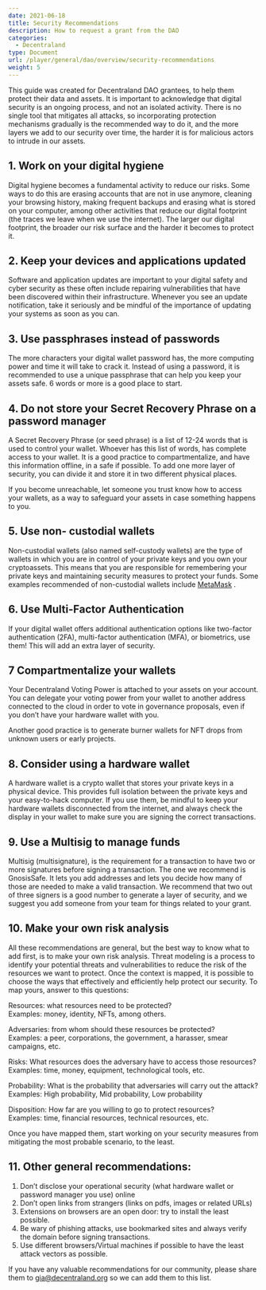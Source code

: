 ```yaml
---
date: 2021-06-18
title: Security Recommendations
description: How to request a grant from the DAO
categories:
  - Decentraland
type: Document
url: /player/general/dao/overview/security-recommendations
weight: 5
---
```


This guide was created for Decentraland DAO grantees, to help them protect their data and assets. It is important to acknowledge that digital security is an ongoing process, and not an isolated activity. There is no single tool that mitigates all attacks, so incorporating protection mechanisms gradually is the recommended way to do it, and the more layers we add to our security over time, the harder it is for malicious actors to intrude in our assets. 


## 1. Work on your digital hygiene

Digital hygiene becomes a fundamental activity to reduce our risks. Some ways to do this are erasing accounts that are not in use anymore, cleaning your browsing history, making frequent backups and erasing what is stored on your computer, among other activities that reduce our digital footprint (the traces we leave when we use the internet). The larger our digital footprint, the broader our risk surface and the harder it becomes to protect it.

## 2. Keep your devices and applications updated

Software and application updates are important to your digital safety and cyber security as these often include repairing vulnerabilities that have been discovered within their infrastructure. Whenever you see an update notification, take it seriously and be mindful of the importance of updating your systems as soon as you can. 


## 3. Use passphrases instead of passwords

The more characters your digital wallet password has, the more computing power and time it will take to crack it. Instead of using a password, it is recommended to use a unique passphrase that can help you keep your assets safe. 6 words or more is a good place to start. 

## 4. Do not store your Secret Recovery Phrase on a password manager

A Secret Recovery Phrase (or seed phrase) is a list of 12-24 words that is used to control your wallet. Whoever has this list of words, has complete access to your wallet. It is a good practice to compartmentalize, and have this information offline, in a safe if possible. To add one more layer of security, you can divide it and store it in two different physical places. 

If you become unreachable, let someone you trust know how to access your wallets, as a way to safeguard your assets in case something happens to you. 


## 5. Use non- custodial wallets

Non-custodial wallets (also named self-custody wallets) are the type of wallets in which you are in control of your private keys and you own your cryptoassets. This means that you are responsible for remembering your private keys and maintaining security measures to protect your funds. Some examples recommended of non-custodial wallets include [MetaMask](https://metamask.io/) .


## 6. Use Multi-Factor Authentication

If your digital wallet offers additional authentication options like two-factor authentication (2FA), multi-factor authentication (MFA), or biometrics, use them! This will add an extra layer of security.

## 7 Compartmentalize your wallets

Your Decentraland Voting Power is attached to your assets on your account. You can delegate your voting power from your wallet to another address connected to the cloud in order to vote in governance proposals, even if you don’t have your hardware wallet with you.

Another good practice is to generate burner wallets for NFT drops from unknown users or early projects. 

## 8. Consider using a hardware wallet

A hardware wallet is a crypto wallet that stores your private keys in a physical device. This provides full isolation between the private keys and your easy-to-hack computer. If you use them, be mindful to keep your hardware wallets disconnected from the internet, and always check the display in your wallet to make sure you are signing the correct transactions.

## 9. Use a Multisig to manage funds
Multisig (multisignature), is the requirement for a transaction to have two or more signatures before signing a transaction. The one we recommend is GnosisSafe. It lets you add addresses and lets you decide how many of those are needed to make a valid transaction. We recommend that two out of three signers is a good number to generate a layer of security, and we suggest you add someone from your team for things related to your grant.

## 10. Make your own risk analysis

All these recommendations are general, but the best way to know what to add first, is to make your own risk analysis. Threat modeling is a process to identify your potential threats and vulnerabilities to reduce the risk of the resources we want to protect. Once the context is mapped, it is possible to choose the ways that effectively and efficiently help protect our security. To map yours, answer to this questions:

Resources: what resources need to be protected?  
Examples: money, identity, NFTs, among others. 

Adversaries: from whom should these resources be protected?  
Examples: a peer, corporations, the government, a harasser, smear campaigns, etc. 

Risks: What resources does the adversary have to access those resources?  
Examples: time, money, equipment, technological tools, etc. 

Probability: What is the probability that adversaries will carry out the attack?  
Examples: High probability, Mid probability, Low probability

Disposition: How far are you willing to go to protect resources?  
Examples: time, financial resources, technical resources, etc.

Once you have mapped them, start working on your security measures from mitigating the most probable scenario, to the least.

## 11. Other general recommendations:
1. Don’t disclose your operational security (what hardware wallet or password manager you use) online
2. Don’t open links from strangers (links on pdfs, images or related URLs)
3. Extensions on browsers are an open door: try to install the least possible.
4. Be wary of phishing attacks, use bookmarked sites and always verify the domain before signing transactions. 
5. Use different browsers/Virtual machines if possible to have the least attack vectors as possible.


If you have any valuable recommendations for our community, please share them to [gia@decentraland.org](mailto:gia@decentraland.org) so we can add them to this list.
